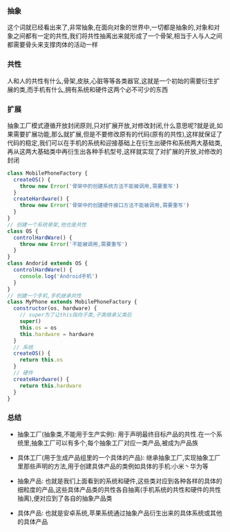 ### 抽象

这个词就已经看出来了,非常抽象,在面向对象的世界中,一切都是抽象的,对象和对象之间都有一定的共性,我们将共性抽离出来就形成了一个骨架,相当于人与人之间都需要骨头来支撑肉体的活动一样

### 共性

人和人的共性有什么,骨架,皮肤,心脏等等各类器官,这就是一个初始的需要衍生扩展的类,而手机有什么,拥有系统和硬件这两个必不可少的东西

### 扩展

抽象工厂模式遵循开放封闭原则,只对扩展开放,对修改封闭,什么意思呢?就是说,如果需要扩展功能,那么就扩展,但是不要修改原有的代码(原有的共性),这样就保证了代码的稳定,我们可以在手机的系统和迎接基础上在衍生出硬件和系统两大基础类,再从这两大基础类中再衍生出各种手机型号,这样就实现了对扩展的开放,对修改的封闭

```js
class MobilePhoneFactory {
  createOS() {
    throw new Error('骨架中的创建系统方法不能被调用,需要重写')
  }
  createHardware() {
    throw new Error('骨架中的创建硬件接口方法不能被调用,需要重写')
  }
}
// 创建一个系统骨架,他也是共性
class OS {
  controlHardWare() {
    throw new Error('不能被调用,需要重写')
  }
}
class Andorid extends OS {
  controlHardWare() {
    console.log('Android手机')
  }
}
// 创建一个手机,手机继承共性
class MyPhone extends MobilePhoneFactory {
  constructor(os, hardware) {
    // super为了让this指向子类,子类继承父类后
    super()
    this.os = os
    this.hardware = hardware
  }
  // 系统
  createOS() {
    return this.os
  }
  // 硬件
  createHardware() {
    return this.hardware
  }
}
```

### 总结

- 抽象工厂(抽象类,不能用于生产实例):
  用于声明最终目标产品的共性.在一个系统里,抽象工厂可以有多个,每个抽象工厂对应一类产品,被成为产品族
- 具体工厂(用于生成产品组里的一个具体的产品):
  继承抽象工厂,实现抽象工厂里那些声明的方法,用于创建具体产品的类例如具体的手机:小米丶华为等

- 抽象产品:
  也就是我们上面看到的系统和硬件,这些类对应到各种各样的具体的细粒度的产品,这些具体产品类的共性各自抽离(手机系统的共性和硬件的共性抽离),便对应到了各自的抽象产品类
- 具体产品:
  也就是安卓系统,苹果系统通过抽象产品衍生出来的具体系统或其他的具体产品
